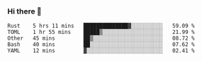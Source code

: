 ### Hi there 👋

<!--
**berkus/berkus** is a ✨ _special_ ✨ repository because its `README.md` (this file) appears on your GitHub profile.

Here are some ideas to get you started:

- 🔭 I’m currently working on ...
- 🌱 I’m currently learning ...
- 👯 I’m looking to collaborate on ...
- 🤔 I’m looking for help with ...
- 💬 Ask me about ...
- 📫 How to reach me: ...
- 😄 Pronouns: ...
- ⚡ Fun fact: ...
-->

<!--START_SECTION:waka-->
```text
Rust    5 hrs 11 mins   ██████████████▓░░░░░░░░░░   59.09 % 
TOML    1 hr 55 mins    █████▒░░░░░░░░░░░░░░░░░░░   21.99 % 
Other   45 mins         ██▒░░░░░░░░░░░░░░░░░░░░░░   08.72 % 
Bash    40 mins         ██░░░░░░░░░░░░░░░░░░░░░░░   07.62 % 
YAML    12 mins         ▓░░░░░░░░░░░░░░░░░░░░░░░░   02.41 % 
```
<!--END_SECTION:waka-->
